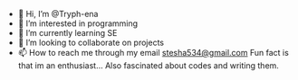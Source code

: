 - 👋 Hi, I’m @Tryph-ena
- 👀 I’m interested in programming
- 🌱 I’m currently learning  SE
- 💞️ I’m looking to collaborate on projects
- 📫 How to reach me through my email stesha534@gmail.com
Fun fact is that im an enthusiast...
Also fascinated about codes and writing them.


<!---
Tryph-ena/Tryph-ena is a ✨ special ✨ repository because its `README.md` (this file) appears on your GitHub profile.
You can click the Preview link to take a look at your changes.
--->

